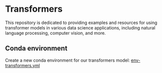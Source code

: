 # Transformers

This repository is dedicated to providing examples and resources for using transformer models in various data science applications, including natural language processing, computer vision, and more. 

## Conda environment

Create a new conda environment for our transformers model: [env-transformers.yml](https://github.com/kirenz/environments)